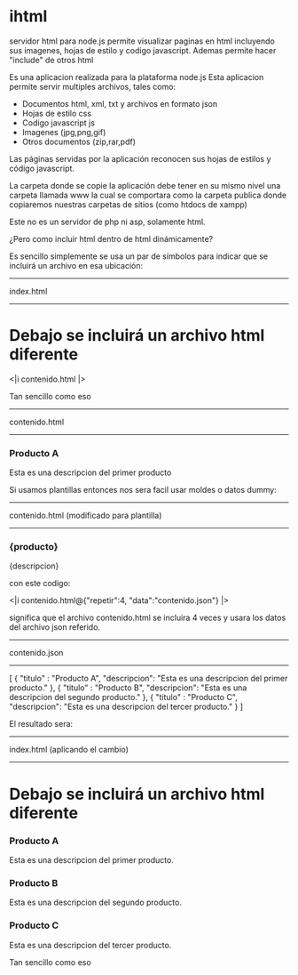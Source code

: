 ihtml
=====

servidor html para node.js permite visualizar paginas en html incluyendo sus imagenes, hojas de estilo y codigo javascript. Ademas permite hacer "include" de otros html


Es una aplicacion realizada para la plataforma node.js
Esta aplicacion permite servir multiples archivos, tales como:

- Documentos html, xml, txt y archivos en formato json
- Hojas de estilo css
- Codigo javascript js
- Imagenes (jpg,png,gif)
- Otros documentos (zip,rar,pdf)

Las páginas servidas por la aplicación reconocen sus hojas de estilos y código javascript.

La carpeta donde se copie la aplicación debe tener en su mismo nivel una carpeta llamada www la cual se comportara como la carpeta publica donde copiaremos nuestras carpetas de sitios (como htdocs de xampp)

Este no es un servidor de php ni asp, solamente html.

¿Pero como incluir html dentro de html dinámicamente?

Es sencillo simplemente se usa un par de símbolos para indicar que se incluirá un archivo en esa ubicación:

**************************
index.html
**************************
<html>
<head>
<title></title>
</head>
<body>

  <h1>Debajo se incluirá un archivo html diferente</h1>

  <|i contenido.html |>

  <p>Tan sencillo como eso</p>

</body>
</html>

**************************
contenido.html
**************************
<h3>Producto A</h3>
<p>Esta es una descripcion del primer producto</p>


Si usamos plantillas entonces nos sera facil usar moldes o datos dummy:

**************************
contenido.html  (modificado para plantilla)
**************************
  <h3>{producto}</h3>
  <p>{descripcion}</p>


con este codigo:

<|i contenido.html@{"repetir":4, "data":"contenido.json"} |>

significa que el archivo contenido.html se incluira 4 veces y usara los datos del archivo json referido.
**************************
contenido.json
**************************
[
  { "titulo"     : "Producto A",
    "descripcion": "Esta es una descripcion del primer producto." },
  { "titulo"     : "Producto B",
    "descripcion": "Esta es una descripcion del segundo producto." },
  { "titulo"     : "Producto C",
    "descripcion": "Esta es una descripcion del tercer producto." }
]

El resultado sera:

**************************
index.html (aplicando el cambio)
**************************
<html>
<head>
<title></title>
</head>
<body>

  <h1>Debajo se incluirá un archivo html diferente</h1>

  <h3>Producto A</h3>
  <p>Esta es una descripcion del primer producto.</p>

  <h3>Producto B</h3>
  <p>Esta es una descripcion del segundo producto.</p>

  <h3>Producto C</h3>
  <p>Esta es una descripcion del tercer producto.</p>

  <p>Tan sencillo como eso</p>

</body>
</html>

